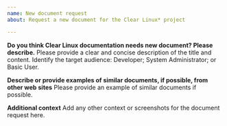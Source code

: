 ```yaml
---
name: New document request
about: Request a new document for the Clear Linux* project

---
```


**Do you think Clear Linux documentation needs new document? Please describe.**
Please provide a clear and concise description of the title and content. Identify the target audience: Developer; System Administrator; or Basic User.

**Describe or provide examples of similar documents, if possible, from other web sites**
Please provide an example of similar documents if possible.

**Additional context**
Add any other context or screenshots for the document request here.
